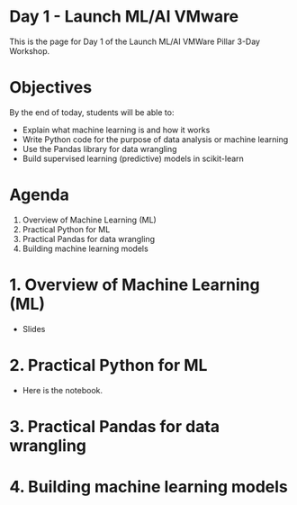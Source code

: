 # Day 1 - Launch ML/AI VMware
This is the page for Day 1 of the Launch ML/AI VMWare Pillar 3-Day Workshop.

# Objectives
By the end of today, students will be able to:

- Explain what machine learning is and how it works
- Write Python code for the purpose of data analysis or machine learning
- Use the Pandas library for data wrangling 
- Build supervised learning (predictive) models in scikit-learn

# Agenda
1. Overview of Machine Learning (ML)
2. Practical Python for ML
3. Practical Pandas for data wrangling
4. Building machine learning models

# 1. Overview of Machine Learning (ML)
- Slides

# 2. Practical Python for ML
- Here is the notebook.	

# 3. Practical Pandas for data wrangling

# 4. Building machine learning models

